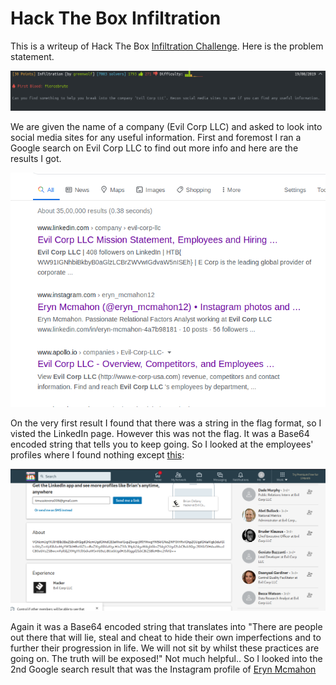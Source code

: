 <h1>Hack The Box Infiltration</h1>

This is a writeup of Hack The Box [Infiltration Challenge](https://www.hackthebox.eu/home/challenges/OSINT).
Here is the problem statement.

![Challenge Screenshot](https://github.com/R00TH4UNT/Hack-The-Box/blob/master/OSINT/Infiltration/Screenshot_2020-06-26_09-59-39.png)

We are given the name of a company (Evil Corp LLC) and asked to look into social media sites for any useful information. 
First and foremost I ran a Google search on Evil Corp LLC to find out more info and here are the results I got.

![Google search](https://github.com/R00TH4UNT/Hack-The-Box/blob/master/OSINT/Infiltration/Screenshot_2020-06-26_10-07-07.png)

On the very first result I found that there was a string in the flag format, so I visted the LinkedIn page. However this was not the flag. It was a Base64 encoded string that tells you to keep going. So I looked at the employees' profiles where I found nothing except [this](https://www.linkedin.com/in/brian-delany-2ab807195/?trk=public_profile_browsemap_profile-result-card_result-card_full-click):

![Brian Delany](https://github.com/R00TH4UNT/Hack-The-Box/blob/master/OSINT/Infiltration/Screenshot_2020-06-26_10-14-58.png)

Again it was a Base64 encoded string that translates into "There are people out there that will lie, steal and cheat to hide their own imperfections and to further their progression in life. We will not sit by whilst these practices are going on. The truth will be exposed!"
Not much helpful..
So I looked into the 2nd Google search result that was the Instagram profile of [Eryn Mcmahon](https://www.instagram.com/eryn_mcmahon12/)
